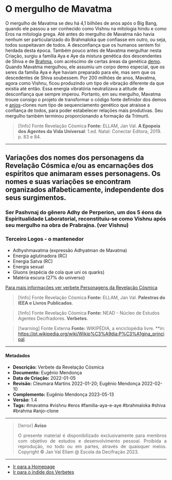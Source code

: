 # O mergulho de Mavatma 

O mergulho de Mavatma se deu há 4,1 bilhões de anos após o Big Bang, quando ele passou a ser conhecido como Vishnu na mitologia hindu e como Eros na mitologia grega. Até antes do mergulho de Mavatma não havia nenhum ser particularizado do Brahmaloka que confiasse em outro, ou seja, todos suspeitavam de todos. A desconfiança que os humanos sentem foi herdada desta época. Também pouco antes de Mavatma mergulhar nesta Criação, surgiu a família Aya e Aye da mistura genética dos descendentes de Shiva e de [Brahma](Brahma.md), com acréscimo de certas áreas da genética [demo](Demos.md). Quando Mavatma mergulhou, ele assumiu um corpo demo especial, que os seres da família Aya e Aye haviam preparado para ele, mas sem que os descedentes de Shiva soubessem. Por 200 milhões de anos, Mavatma, agora como Vishnu, ficou produzindo um tipo de vibração diferente da que existia até então. Essa energia vibratória neutralizava a atitude de desconfiança que sempre imperou. Portanto, em seu mergulho, Mavatma trouxe consigo o projeto de transformar o código fonte definidor dos demos e [anjos](Anjos%20Clones.md)-clones num tipo de sequenciamento genético que atraísse a confiança de todos, para poder estabelecer relações mais produtivas. Seu mergulho também terminou proporcionando a formação da Trimurti.    

> [!info] Fonte Revelação Cósmica
> **Fonte:** ELLAM, Jan Val. **A Epopeia dos Agentes da Vida Universal**: 1.ed. Natal: Conectar Editora, 2019. p. 83 e 84.

---
## Variações dos nomes dos personagens da Revelação Cósmica e/ou as encarnações dos espíritos que animaram esses personagens. Os nomes e suas variações se encontram organizados alfabeticamente, independente dos seus surgimentos.

### Ser Pashvnaj do gênero Adhy de Perperion, um dos 5 éons da Espiritualidade Laboratorial, reconstituiu-se como Vishnu após seu mergulho na obra de Prabrajna. (ver Vishnu)

### Terceiro Logos - o mantenedor
- Adhyshmavatma (expressão Adhyatman de Mavatma)
- Energia aglutinadora (RC)
- Energia Satva (RC)
- Energia sexual 
- Gluons (espécia de cola que uni os quarks)
- Matéria escura (27% do universo) 
 
[Para mais informações ver verbete Personagens da Revelação Cósmica](Personagens%20da%20Revelação%20Cósmica.md) 
  
> [!info] Fonte Revelação Cósmica
>**Fonte:** ELLAM, Jan Val. **Palestras do IEEA e Livros Publicados**. 

> [!info] Fonte Revelação Cósmica
>**Fonte:** NEAD - Núcleo de Estudos Agentes Decifradores. **Verbetes**. 

> [!warning] Fonte Externa
>**Fonte:** WIKIPÉDIA, a enciclopédia livre. **in: https://pt.wikipedia.org/wiki/Wikip%C3%A9dia:P%C3%A1gina_principal. 

---
#### Metadados

- **Descrição:** Verbete da Revelação Cósmica
- **Documento:** Eugênio Mendonça
- **Data de Criação:** 2022-01-05
- **Revisão:** Cleumara Martins 2022-01-20; Eugênio Mendonça 2022-02-10
- **Complemento:** Eugênio Mendonça 2023-05-13
- **Versão**: 1.4
- **Tags:** #mavatma #vishnu #eros #familia-aya-e-aye #brahmaloka #shiva #brahma #anjo-clone 

---
> [!error] **Aviso**
> <p align="justify">O presente material é disponibilizado exclusivamente para membros com objetivo de estudos e desenvolvimento pessoal. Proibida a reprodução, no todo ou em partes, através de quaisquer meios. Copyright © Jan Val Ellam @ Escola da Decifração 2023. </p>

---
- [Ir para a Homepage](Homepage.canvas)
- [Ir para o índide dos Verbetes](ÍNDIDE%20GERAL%20DOS%20VERBETES.canvas)
 
